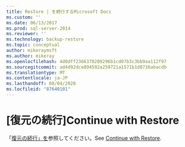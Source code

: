```yaml
---
title: Restore | を続行するMicrosoft Docs
ms.custom: ''
ms.date: 06/13/2017
ms.prod: sql-server-2014
ms.reviewer: ''
ms.technology: backup-restore
ms.topic: conceptual
author: mikeraymsft
ms.author: mikeray
ms.openlocfilehash: 4d0dff2366370209296b1cd07b3c3bb9aa112f97
ms.sourcegitcommit: ad4d92dce894592a259721a1571b1d8736abacdb
ms.translationtype: MT
ms.contentlocale: ja-JP
ms.lasthandoff: 08/04/2020
ms.locfileid: "87640101"
---
```

# <a name="continue-with-restore"></a><span data-ttu-id="de5b6-102">[復元の続行]</span><span class="sxs-lookup"><span data-stu-id="de5b6-102">Continue with Restore</span></span>
<span data-ttu-id="de5b6-103">「[復元の続行」を](../../database-engine/continue-with-restore.md)参照してください。</span><span class="sxs-lookup"><span data-stu-id="de5b6-103">See [Continue with Restore](../../database-engine/continue-with-restore.md).</span></span>
